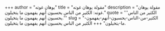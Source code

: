 +++
author = "يوهان غوته"
title = "مقولة يوهان غوته"
description = "مقولة يوهان غوته: الكثير من الناس يحسبون أنهم يفهمون ما يتخيلون."
quote = '''الكثير من الناس يحسبون أنهم يفهمون ما يتخيلون.''' 
slug = "الكثير-من-الناس-يحسبون-أنهم-يفهمون-ما-يتخيلون"
+++
الكثير من الناس يحسبون أنهم يفهمون ما يتخيلون.
